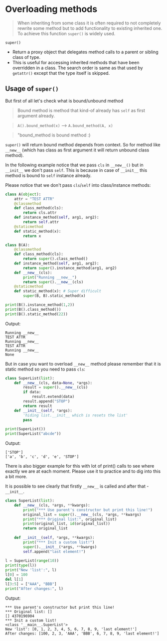 # Overloading methods

> When inheriting from some class it is often required to not completely rewrite some method but to add functionality to existing inherited one. To achieve this function `super()` is widely used.

`super()`

* Return a proxy object that delegates method calls to a parent or sibling class of type.
* This is useful for accessing inherited methods that have been overridden in a class. The search order is same as that used by `getattr()` except that the type itself is skipped. 

## Usage of `super()`

But first of all let's check what is bound/unbound method

> Bound method is method that kind-of already has `self` as first argument already.

> `A().bound_method(x)` --> `A.bound_method(A, x)`

> "bound_method is bound method :)

`super()` will return bound method depends from context. So for method like `__new__` (which has class as first argument it will return unbound class method).

In the following example notice that we pass `cls` in `__new__()` but in `__init__` we don't pass `self`. This is because in case of `__init__` this method is bound to `self` instance already.

Please notice that we don't pass `cls`/`self` into class/instance methods:


```python
class A(object):
    attr = "TEST ATTR"
    @classmethod
    def class_method(cls):
        return cls.attr
    def instance_method(self, arg1, arg2):
        return self.attr
    @staticmethod
    def static_method(x):
        return x

class B(A):
    @classmethod
    def class_method(cls):
        return super().class_method()
    def instance_method(self, arg1, arg2):
        return super().instance_method(arg1, arg2)
    def __new__(cls):
        print("Running __new__")
        return super().__new__(cls)
    @staticmethod
    def static_method(x): # Super difficult
        super(B, B).static_method(x)

print(B().instance_method(1,2))
print(B().class_method())
print(B().static_method(22))
```
Output:

    Running __new__
    TEST ATTR
    Running __new__
    TEST ATTR
    Running __new__
    None
    

But in case you want to overload `__new__` method please remember that it is static method so you need to pass `cls`:


```python
class SuperList(list):
    def __new__(cls, data=None, *args):
        result = super().__new__(cls)
        if data:
            result.extend(data)
        result.append("STOP")
        return result
    def __init__(self, *args):
        'hiding list.__init__ which is resets the list'
        pass
    
print(SuperList())
print(SuperList("abcde"))
```
Output:

    ['STOP']
    ['a', 'b', 'c', 'd', 'e', 'STOP']
    

There is also bigger example for this with lot of print() calls to see where exactly we are at each moment. Please use it to practice and to dig into this a bit more.

It is possible to see clearly that firstly `__new__` is called and after that -  `__init__`.

```python
class SuperList(list):
    def __new__(cls, *args, **kwargs):
        print("*** Use parent's constructor but print this line!")
        original_list = super().__new__(cls, *args, **kwargs)
        print("*** Original list:", original_list)
        print(original_list, id(original_list))
        return original_list
    
    def __init__(self, *args, **kwargs):
        print("*** Init a custom list!")
        super().__init__(*args, **kwargs)
        self.append("last element!")
        
l = SuperList(range(10))
print(type(l))
print("New 'list':", l)
l[0] = 100
del l[1]
l[3:5] = ["AAA", "BBB"]
print("After changes:", l)
```
Output:

    *** Use parent's constructor but print this line!
    *** Original list: []
    [] 4370196904
    *** Init a custom list!
    <class '__main__.SuperList'>
    New 'list': [0, 1, 2, 3, 4, 5, 6, 7, 8, 9, 'last element!']
    After changes: [100, 2, 3, 'AAA', 'BBB', 6, 7, 8, 9, 'last element!']
    
